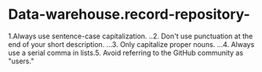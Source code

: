 # Data-warehouse.record-repository-
1.Always use sentence-case capitalization. ..2. Don't use punctuation at the end of your short description. ...3. Only capitalize proper nouns. ...4. Always use a serial comma in lists.5. Avoid referring to the GitHub community as "users."
